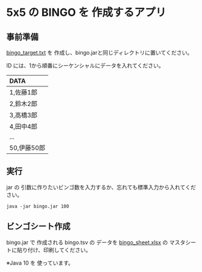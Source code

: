# 5x5 の BINGO を 作成するアプリ


事前準備
--------

[bingo_target.txt](https://github.com/kouji-kojima/Bingo/blob/master/bingo_target.txt) を 作成し、bingo.jarと同じディレクトリに置いてください。

ID には、1から順番にシーケンシャルにデータを入れてください。

|DATA        |
|:-----------|
|1,佐藤1郎   |
|2,鈴木2郎   |
|3,高橋3郎   |
|4,田中4郎   |
|...         |
|50,伊藤50郎 |


実行
----

jar の 引数に作りたいビンゴ数を入力するか、忘れても標準入力から入れてください。

```
java -jar bingo.jar 100
```

ビンゴシート作成
---------------

bingo.jar で 作成される bingo.tsv の データを [bingo_sheet.xlsx](https://github.com/kouji-kojima/Bingo/blob/master/bingo_sheet.xlsx) の マスタシートに貼り付け、印刷してください。

※Java 10 を 使っています。
